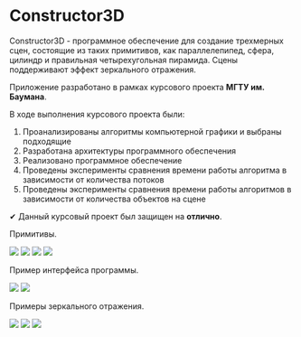 # Constructor3D
Constructor3D - программное обеспечение для создание трехмерных сцен, состоящие из таких примитивов, как параллелепипед, сфера, цилиндр и правильная четырехугольная пирамида. Сцены поддерживают эффект зеркального отражения.

Приложение разработано в рамках курсового проекта **МГТУ им. Баумана**.

В ходе выполнения курсового проекта были:
1. Проанализированы алгоритмы компьютерной графики и выбраны подходящие
2. Разработана архитектуры программного обеспечения
3. Реализовано программное обеспечение
4. Проведены эксперименты сравнения времени работы алгоритма в зависимости от количества потоков
5. Проведены эксперименты сравнения времени работы алгоритмов в зависимости от количества объектов на сцене

✔ Данный курсовый проект был защищен на **отлично**.

Примитивы.

![](https://cdn.discordapp.com/attachments/694466958082703470/804013533519413278/unknown.png)
![](https://media.discordapp.net/attachments/694466958082703470/804013547201495061/unknown.png)
![](https://media.discordapp.net/attachments/694466958082703470/804013559499456582/unknown.png)
![](https://media.discordapp.net/attachments/694466958082703470/804013574648234034/unknown.png)

Пример интерфейса программы.

![](https://cdn.discordapp.com/attachments/694466958082703470/804014230390833212/unknown.png)
![](https://cdn.discordapp.com/attachments/694466958082703470/804014107786215454/unknown.png)

Примеры зеркального отражения.

![](https://cdn.discordapp.com/attachments/694466958082703470/804014152150155304/unknown.png)
![](https://cdn.discordapp.com/attachments/694466958082703470/804014134961242112/unknown.png)
![](https://media.discordapp.net/attachments/694466958082703470/804014486712352768/p7CaWQvX7xU.png?width=553&height=559)
